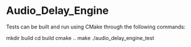 # Audio_Delay_Engine

Tests can be built and run using CMake through the following commands:

mkdir build
cd build
cmake ..
make
./audio_delay_engine_test